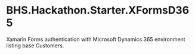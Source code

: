 # BHS.Hackathon.Starter.XFormsD365

Xamarin Forms authentication with Microsoft Dynamics 365 environment listing base Customers.




